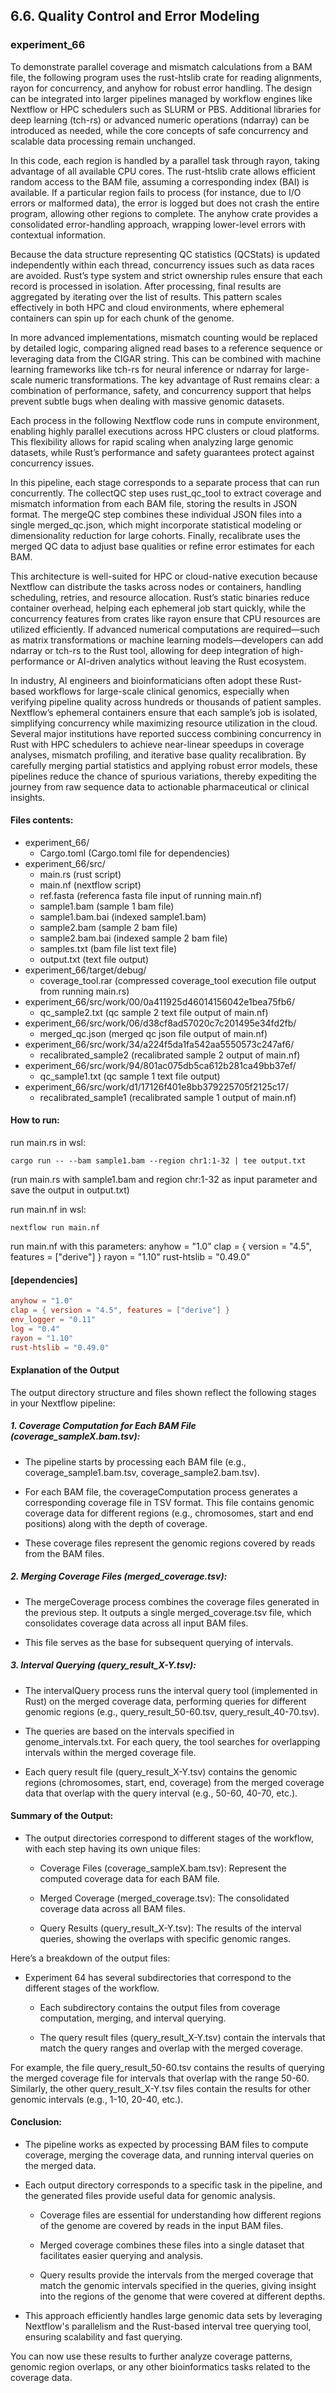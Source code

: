 ## 6.6. Quality Control and Error Modeling

### experiment_66

To demonstrate parallel coverage and mismatch calculations from a BAM file, the following program uses the rust-htslib crate for reading alignments, rayon for concurrency, and anyhow for robust error handling. The design can be integrated into larger pipelines managed by workflow engines like Nextflow or HPC schedulers such as SLURM or PBS. Additional libraries for deep learning (tch-rs) or advanced numeric operations (ndarray) can be introduced as needed, while the core concepts of safe concurrency and scalable data processing remain unchanged.

In this code, each region is handled by a parallel task through rayon, taking advantage of all available CPU cores. The rust-htslib crate allows efficient random access to the BAM file, assuming a corresponding index (BAI) is available. If a particular region fails to process (for instance, due to I/O errors or malformed data), the error is logged but does not crash the entire program, allowing other regions to complete. The anyhow crate provides a consolidated error-handling approach, wrapping lower-level errors with contextual information.

Because the data structure representing QC statistics (QCStats) is updated independently within each thread, concurrency issues such as data races are avoided. Rust’s type system and strict ownership rules ensure that each record is processed in isolation. After processing, final results are aggregated by iterating over the list of results. This pattern scales effectively in both HPC and cloud environments, where ephemeral containers can spin up for each chunk of the genome.

In more advanced implementations, mismatch counting would be replaced by detailed logic, comparing aligned read bases to a reference sequence or leveraging data from the CIGAR string. This can be combined with machine learning frameworks like tch-rs for neural inference or ndarray for large-scale numeric transformations. The key advantage of Rust remains clear: a combination of performance, safety, and concurrency support that helps prevent subtle bugs when dealing with massive genomic datasets.

Each process in the following Nextflow code runs in compute environment, enabling highly parallel executions across HPC clusters or cloud platforms. This flexibility allows for rapid scaling when analyzing large genomic datasets, while Rust’s performance and safety guarantees protect against concurrency issues.

In this pipeline, each stage corresponds to a separate process that can run concurrently. The collectQC step uses rust_qc_tool to extract coverage and mismatch information from each BAM file, storing the results in JSON format. The mergeQC step combines these individual JSON files into a single merged_qc.json, which might incorporate statistical modeling or dimensionality reduction for large cohorts. Finally, recalibrate uses the merged QC data to adjust base qualities or refine error estimates for each BAM.

This architecture is well-suited for HPC or cloud-native execution because Nextflow can distribute the tasks across nodes or containers, handling scheduling, retries, and resource allocation. Rust’s static binaries reduce container overhead, helping each ephemeral job start quickly, while the concurrency features from crates like rayon ensure that CPU resources are utilized efficiently. If advanced numerical computations are required—such as matrix transformations or machine learning models—developers can add ndarray or tch-rs to the Rust tool, allowing for deep integration of high-performance or AI-driven analytics without leaving the Rust ecosystem.

In industry, AI engineers and bioinformaticians often adopt these Rust-based workflows for large-scale clinical genomics, especially when verifying pipeline quality across hundreds or thousands of patient samples. Nextflow’s ephemeral containers ensure that each sample’s job is isolated, simplifying concurrency while maximizing resource utilization in the cloud. Several major institutions have reported success combining concurrency in Rust with HPC schedulers to achieve near-linear speedups in coverage analyses, mismatch profiling, and iterative base quality recalibration. By carefully merging partial statistics and applying robust error models, these pipelines reduce the chance of spurious variations, thereby expediting the journey from raw sequence data to actionable pharmaceutical or clinical insights.

#### Files contents:
* experiment_66/
  * Cargo.toml (Cargo.toml file for dependencies)
* experiment_66/src/
  * main.rs (rust script)
  * main.nf (nextflow script)
  * ref.fasta (referenca fasta file input of running main.nf)
  * sample1.bam (sample 1 bam file)
  * sample1.bam.bai (indexed sample1.bam)
  * sample2.bam (sample 2 bam file)
  * sample2.bam.bai (indexed sample 2 bam file)
  * samples.txt (bam file list text file)
  * output.txt (text file output)
* experiment_66/target/debug/
  * coverage_tool.rar (compressed coverage_tool execution file output from running main.rs)
* experiment_66/src/work/00/0a411925d46014156042e1bea75fb6/
  * qc_sample2.txt (qc sample 2 text file output of main.nf)
* experiment_66/src/work/06/d38cf8ad57020c7c201495e34fd2fb/
  * merged_qc.json (merged qc json file output of main.nf)
* experiment_66/src/work/34/a224f5da1fa542aa5550573c247af6/
  * recalibrated_sample2 (recalibrated sample 2 output of main.nf)
* experiment_66/src/work/94/801ac075db5ca612b281ca49bb37ef/
  * qc_sample1.txt (qc sample 1 text file output) 
* experiment_66/src/work/d1/17126f401e8bb379225705f2125c17/
  * recalibrated_sample1 (recalibrated sample 1 output of main.nf)

#### How to run:

run main.rs in wsl:

```wsl
cargo run -- --bam sample1.bam --region chr1:1-32 | tee output.txt
```

(run main.rs with sample1.bam and region chr:1-32 as input parameter and save the output in output.txt)

run main.nf in wsl:

```wsl
nextflow run main.nf
```

run main.nf with this parameters:
anyhow = "1.0"
clap = { version = "4.5", features = ["derive"] }
rayon = "1.10"
rust-htslib = "0.49.0"

#### [dependencies]

```toml
anyhow = "1.0"
clap = { version = "4.5", features = ["derive"] }
env_logger = "0.11"
log = "0.4"
rayon = "1.10"
rust-htslib = "0.49.0"
```

#### Explanation of the Output
The output directory structure and files shown reflect the following stages in your Nextflow pipeline:

##### 1. Coverage Computation for Each BAM File (coverage_sampleX.bam.tsv):

* The pipeline starts by processing each BAM file (e.g., coverage_sample1.bam.tsv, coverage_sample2.bam.tsv).

* For each BAM file, the coverageComputation process generates a corresponding coverage file in TSV format. This file contains genomic coverage data for different regions (e.g., chromosomes, start and end positions) along with the depth of coverage.

* These coverage files represent the genomic regions covered by reads from the BAM files.

##### 2. Merging Coverage Files (merged_coverage.tsv):

* The mergeCoverage process combines the coverage files generated in the previous step. It outputs a single merged_coverage.tsv file, which consolidates coverage data across all input BAM files.

* This file serves as the base for subsequent querying of intervals.

##### 3. Interval Querying (query_result_X-Y.tsv):

* The intervalQuery process runs the interval query tool (implemented in Rust) on the merged coverage data, performing queries for different genomic regions (e.g., query_result_50-60.tsv, query_result_40-70.tsv).

* The queries are based on the intervals specified in genome_intervals.txt. For each query, the tool searches for overlapping intervals within the merged coverage file.

* Each query result file (query_result_X-Y.tsv) contains the genomic regions (chromosomes, start, end, coverage) from the merged coverage data that overlap with the query interval (e.g., 50-60, 40-70, etc.).

#### Summary of the Output:
* The output directories correspond to different stages of the workflow, with each step having its own unique files:

  * Coverage Files (coverage_sampleX.bam.tsv): Represent the computed coverage data for each BAM file.

  * Merged Coverage (merged_coverage.tsv): The consolidated coverage data across all BAM files.

  * Query Results (query_result_X-Y.tsv): The results of the interval queries, showing the overlaps with specific genomic ranges.

Here’s a breakdown of the output files:

* Experiment 64 has several subdirectories that correspond to the different stages of the workflow.

  * Each subdirectory contains the output files from coverage computation, merging, and interval querying.

  * The query result files (query_result_X-Y.tsv) contain the intervals that match the query ranges and overlap with the merged coverage.

For example, the file query_result_50-60.tsv contains the results of querying the merged coverage file for intervals that overlap with the range 50-60. Similarly, the other query_result_X-Y.tsv files contain the results for other genomic intervals (e.g., 1-10, 20-40, etc.).

#### Conclusion:
* The pipeline works as expected by processing BAM files to compute coverage, merging the coverage data, and running interval queries on the merged data.

* Each output directory corresponds to a specific task in the pipeline, and the generated files provide useful data for genomic analysis.

  * Coverage files are essential for understanding how different regions of the genome are covered by reads in the input BAM files.

  * Merged coverage combines these files into a single dataset that facilitates easier querying and analysis.

  * Query results provide the intervals from the merged coverage that match the genomic intervals specified in the queries, giving insight into the regions of the genome that were covered at different depths.

* This approach efficiently handles large genomic data sets by leveraging Nextflow's parallelism and the Rust-based interval tree querying tool, ensuring scalability and fast querying.

You can now use these results to further analyze coverage patterns, genomic region overlaps, or any other bioinformatics tasks related to the coverage data.

